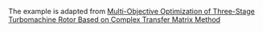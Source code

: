 The example is adapted from [Multi-Objective Optimization of Three-Stage Turbomachine Rotor Based on Complex Transfer Matrix Method](https://doi.org/10.3390/app142210445)
